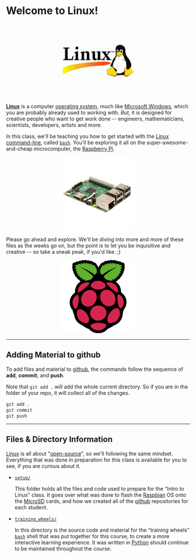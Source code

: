 Welcome to Linux!
========================

<p align="center">
  <img src="https://github.com/macee/linux_16/blob/master/pictures/tux.png?raw=true" alt="Tux, the Linux Mascot"/>
</p>

__[Linux]__ is a computer [operating system], much like [Microsoft Windows], which you are probably already used to working with. _But,_ it is designed for creative people who want to get work done -- engineers, mathematicians, scientists, developers, artists and more.

In this class, we'll be teaching you how to get started with the [Linux][Linux] [command-line], called [`bash`][bash]. You'll be exploring it all on the super-awesome-and-cheap microcomputer, the [Raspberry Pi].


<p align="center">
  <img src="https://github.com/macee/linux_16/blob/master/pictures/pi.png?raw=true" alt="The Raspberry Pi"/>
</p>


Please go ahead and explore. We'll be diving into more and more of these files as the weeks go on, but the point is to let you be inquisitive and creative -- so take a sneak peak, if you'd like. ;)

<p align="center">
  <img src="https://github.com/macee/linux_16/blob/master/pictures/raspberry.png?raw=true" alt="The Raspberry Pi Logo"/>
</p>

-----------------

Adding Material to github
------

To add files and material to [github], the commands follow the sequence of __add__, __commit__, and __push__.

Note that `git add .` will add the whole current directory. So if you are in the folder of your repo, it will collect all of the changes.

```
git add .
git commit
git push
```

---------------

Files & Directory Information
--------

[Linux] is all about "[open-source]", so we'll following the same mindset. Everything that was done in preparation for this class is available for you to see, if you are curious about it.

* [`setup/`](setup/)
    
    This folder holds all the files and code used to prepare for the "Intro to Linux" class. It goes over what was done to flash the [Raspbian] OS onto the [MicroSD] cards, and how we created all of the [github] repositories for each student.

* [`training_wheels/`](training_wheels/)
    
    In this directory is the source code and material for the "training wheels" [`bash`][bash] shell that was put together for this course, to create a more interactive learning experience. It was written in [Python] should continue to be maintained throughout the course.  

[MicroSD]: https://en.wikipedia.org/wiki/MicroSD
[Raspbian]: https://www.raspberrypi.org/downloads/raspbian/
[operating system]: https://en.wikipedia.org/wiki/Operating_system
[operating systems]: https://en.wikipedia.org/wiki/Operating_system
[github]: https://github.com/
[bash]: https://en.wikipedia.org/wiki/Bash_(Unix_shell)
[IMG]: https://en.wikipedia.org/wiki/IMG_(file_format)
[Linux]: https://en.wikipedia.org/wiki/Linux
[Microsoft Windows]: https://en.wikipedia.org/wiki/Microsoft_Windows
[command-line]: https://en.wikipedia.org/wiki/Command-line_interface
[command line]: https://en.wikipedia.org/wiki/Command-line_interface
[Raspberry Pi]: https://www.raspberrypi.org/
[open-source]: https://en.wikipedia.org/wiki/Open-source_software
[Python]: https://www.python.org/
[github]: https://github.com
